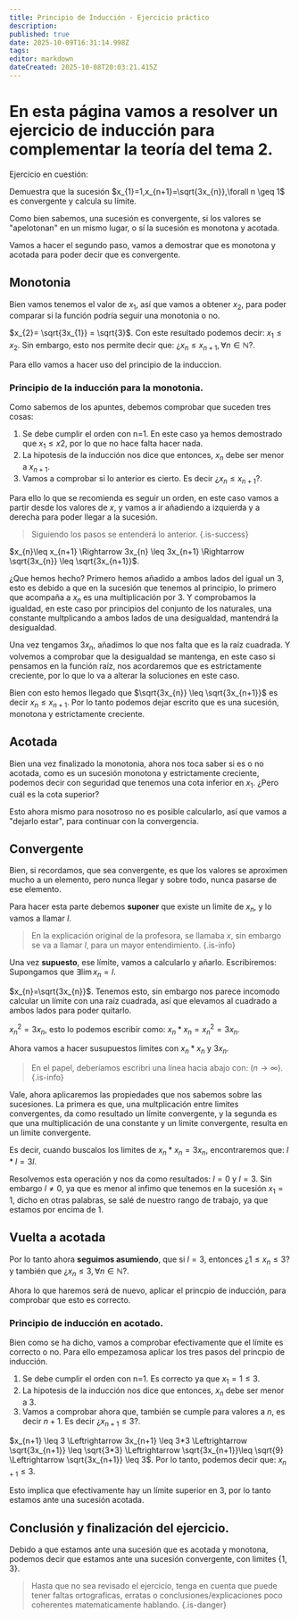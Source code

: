 ```yaml
---
title: Principio de Inducción - Ejercicio práctico
description: 
published: true
date: 2025-10-09T16:31:14.998Z
tags: 
editor: markdown
dateCreated: 2025-10-08T20:03:21.415Z
---
```


# En esta página vamos a resolver un ejercicio de inducción para complementar la teoría del tema 2.
Ejercicio en cuestión:

Demuestra que la sucesión $x_{1}=1,x_{n+1}=\sqrt{3x_{n}},\forall n \geq 1$ es convergente y calcula su límite.

Como bien sabemos, una sucesión es convergente, si los valores se "apelotonan" en un mismo lugar, o sí la sucesión es monotona y acotada.

Vamos a hacer el segundo paso, vamos a demostrar que es monotona y acotada para poder decir que es convergente.

## Monotonia
Bien vamos tenemos el valor de $x_{1}$, así que vamos a obtener $x_{2}$, para poder comparar si la función podría seguir una monotonia o no.

$x_{2}= \sqrt{3x_{1}} = \sqrt{3}$. Con este resultado podemos decir: $x_{1}\leq x_{2}$. Sin embargo, esto nos permite decir que: ¿$x_{n}\leq x_{n+1}, \forall n \in \mathbb{N}$?.

Para ello vamos a hacer uso del principio de la induccion.

### Principio de la inducción para la monotonia.
Como sabemos de los apuntes, debemos comprobar que suceden tres cosas:
1. Se debe cumplir el orden con n=1. En este caso ya hemos demostrado que $x_{1}\leq x{2}$, por lo que no hace falta hacer nada.
2. La hipotesis de la inducción nos dice que entonces, $x_{n}$ debe ser menor a $x_{n+1}$.
3. Vamos a comprobar si lo anterior es cierto. Es decir ¿$x_{n}\leq x_{n+1}$?.

Para ello lo que se recomienda es seguir un orden, en este caso vamos a partir desde los valores de $x$, y vamos a ir añadiendo a izquierda y a derecha para poder llegar a la sucesión.
> Siguiendo los pasos se entenderá lo anterior.
{.is-success}

$x_{n}\leq x_{n+1} \Rightarrow 3x_{n} \leq 3x_{n+1} \Rightarrow \sqrt{3x_{n}} \leq \sqrt{3x_{n+1}}$.

¿Que hemos hecho?
Primero hemos añadido a ambos lados del igual un 3, esto es debido a que en la sucesión que tenemos al principio, lo primero que acompaña a $x_{n}$ es una multiplicación por 3. Y comprobamos la igualdad, en este caso por principios del conjunto de los naturales, una constante multplicando a ambos lados de una desigualdad, mantendrá la desigualdad.

Una vez tengamos $3x_{n}$, añadimos lo que nos falta que es la raíz cuadrada. Y volvemos a comprobar que la desigualdad se mantenga, en este caso si pensamos en la función raíz, nos acordaremos que es estrictamente creciente, por lo que lo va a alterar la soluciones en este caso.

Bien con esto hemos llegado que $\sqrt{3x_{n}} \leq \sqrt{3x_{n+1}}$ es decir $x_{n} \leq x_{n+1}$. Por lo tanto podemos dejar escrito que es una sucesión, monotona y estrictamente creciente.


## Acotada
Bien una vez finalizado la monotonia, ahora nos toca saber si es o no acotada, como es un sucesión monotona y estrictamente creciente, podemos decir con seguridad que tenemos una cota inferior en $x_{1}$. ¿Pero cuál es la cota superior?

Esto ahora mismo para nosotroso no es posible calcularlo, así que vamos a "dejarlo estar", para continuar con la convergencia.

## Convergente
Bien, si recordamos, que sea convergente, es que los valores se aproximen mucho a un elemento, pero nunca llegar y sobre todo, nunca pasarse de ese elemento. 

Para hacer esta parte debemos **suponer** que existe un limite de $x_{n}$, y lo vamos a llamar $l$.
> En la explicación original de la profesora, se llamaba $x$, sin embargo se va a llamar $l$, para un mayor entendimiento.
{.is-info}

Una vez **supuesto**, ese límite, vamos a calcularlo y añarlo. Escribiremos:
Supongamos que $\exists \lim x_{n} = l$.

$x_{n}=\sqrt{3x_{n}}$. Tenemos esto, sin embargo nos parece incomodo calcular un límite con una raíz cuadrada, así que elevamos al cuadrado a ambos lados para poder quitarlo.

$x_{n}^{2}=3x_{n}$, esto lo podemos escribir como: $x_{n}*x_{n}=x_{n}^{2}=3x_{n}$.

Ahora vamos a hacer susupuestos limites con $x_{n}*x_{n}$ y $3x_{n}$.
> En el papel, deberíamos escribri una línea hacia abajo con: ($n \rightarrow \infty$).
{.is-info}

Vale, ahora aplicaremos las propiedades que nos sabemos sobre las sucesiones. La primera es que, una multplicación entre limites convergentes, da como resultado un límite convergente, y la segunda es que una multiplicación de una constante y un limite convergente, resulta en un limite convergente.

Es decir, cuando buscalos los limites de $x_{n}*x_{n}=3x_{n}$, encontraremos que: $l*l=3l$.

Resolvemos esta operación y nos da como resultados: $l=0$ y $l=3$. Sin embargo $l \neq 0$, ya que es menor al infimo que tenemos en la sucesión $x_{1}=1$, dicho en otras palabras, se salé de nuestro rango de trabajo, ya que estamos por encima de 1.

## Vuelta a acotada

Por lo tanto ahora **seguimos asumiendo**, que si $l=3$, entonces ¿$1\leq x_{n} \leq 3$? y también que ¿$x_{n}\leq 3, \forall n \in \mathbb{N}$?.

Ahora lo que haremos será de nuevo, aplicar el princpio de inducción, para comprobar que esto es correcto.

### Principio de inducción en acotado.
Bien como se ha dicho, vamos a comprobar efectivamente que el límite es correcto o no. Para ello empezamosa  aplicar los tres pasos del princpio de inducción.
1. Se debe cumplir el orden con n=1. Es correcto ya que $x_{1}=1 \leq 3$.
2. La hipotesis de la inducción nos dice que entonces, $x_{n}$ debe ser menor a $3$.
3. Vamos a comprobar ahora que, también se cumple para valores a $n$, es decir $n+1$. Es decir ¿$x_{n+1}\leq 3$?.

$x_{n+1} \leq 3 \Leftrightarrow 3x_{n+1} \leq 3*3 \Leftrightarrow \sqrt{3x_{n+1}} \leq \sqrt{3*3} \Leftrightarrow \sqrt{3x_{n+1}}\leq \sqrt{9} \Leftrightarrow \sqrt{3x_{n+1}} \leq 3$. Por lo tanto, podemos decir que: $x_{n+1} \leq 3$.

Esto implica que efectivamente hay un límite superior en 3, por lo tanto estamos ante una sucesión acotada.

## Conclusión y finalización del ejercicio.
Debido a que estamos ante una sucesión que es acotada y monotona, podemos decir que estamos ante una sucesión convergente, con limites $\{1,3\}$.

> Hasta que no sea revisado el ejercicio, tenga en cuenta que puede tener faltas ortograficas, erratas o conclusiones/explicaciones poco coherentes matematicamente hablando.
{.is-danger}
